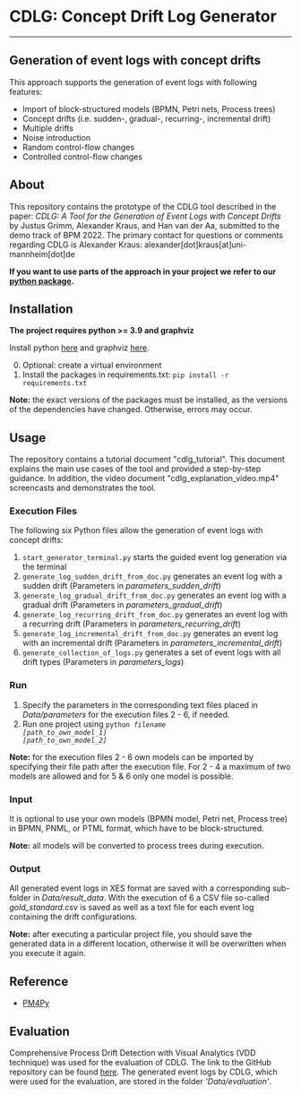 CDLG: Concept Drift Log Generator
====
___

Generation of event logs with concept drifts
---

This approach supports the generation of event logs with following features:
* Import of block-structured models (BPMN, Petri nets, Process trees)
* Concept drifts (i.e. sudden-, gradual-, recurring-, incremental drift)
* Multiple drifts
* Noise introduction
* Random control-flow changes
* Controlled control-flow changes

About
---
This repository contains the prototype of the CDLG tool described in the paper: _CDLG: A Tool for the Generation of Event Logs with Concept Drifts_ by Justus Grimm, Alexander Kraus, and Han van der Aa, submitted to the demo track of BPM 2022.
The primary contact for questions or comments regarding CDLG is Alexander Kraus: alexander[dot]kraus[at]uni-mannheim[dot]de 

**If you want to use parts of the approach in your project we refer to our [python package](https://gitlab.uni-mannheim.de/processanalytics/cdlg-package).**

Installation
---
**The project requires python >= 3.9 and graphviz**

Install python [here](https://www.python.org/downloads/) and graphviz [here](https://graphviz.org/download/).

0. Optional: create a virtual environment 
1. Install the packages in requirements.txt: <code>pip install -r requirements.txt</code>

**Note:** the exact versions of the packages must be installed, as the versions of the dependencies have changed.
Otherwise, errors may occur.


Usage
---
The repository contains a tutorial document "cdlg_tutorial". This document explains the main use cases of the tool and provided a step-by-step guidance. In addition, the video document "cdlg_explanation_video.mp4" screencasts and demonstrates the tool.

### Execution Files ###

The following six Python files allow the generation of event logs with concept drifts:
1. <code>start_generator_terminal.py</code> starts the guided event log generation via the terminal 
2. <code>generate_log_sudden_drift_from_doc.py</code> generates an event log with a sudden drift (Parameters in _parameters_sudden_drift_)
3. <code>generate_log_gradual_drift_from_doc.py</code> generates an event log with a gradual drift (Parameters in _parameters_gradual_drift_)
4. <code>generate_log_recurring_drift_from_doc.py</code> generates an event log with a recurring drift (Parameters in _parameters_recurring_drift_)
5. <code>generate_log_incremental_drift_from_doc.py</code> generates an event log with an incremental drift (Parameters in _parameters_incremental_drift_)
6. <code>generate_collection_of_logs.py</code> generates a set of event logs with all drift types (Parameters in _parameters_logs_)

### Run ###
1. Specify the parameters in the corresponding text files placed in _Data/parameters_ for the execution files 2 - 6, if needed.
2. Run one project using <code>python _filename_ _[path_to_own_model_1]_ _[path_to_own_model_2]_</code>

**Note:** for the execution files 2 - 6 own models can be imported by specifying their file path after the execution file.
For 2 - 4 a maximum of two models are allowed and for 5 & 6 only one model is possible. 

### Input ###
It is optional to use your own models (BPMN model, Petri net, Process tree) in BPMN, PNML, or PTML format, which have to be block-structured.

**Note:** all models will be converted to process trees during execution.

### Output ###
All generated event logs in XES format are saved with a corresponding sub-folder in _Data/result_data_.
With the execution of 6 a CSV file so-called _gold_standard.csv_ is saved as well as a text file for each event log containing the drift configurations.

**Note:** after executing a particular project file, you should save the generated data in a different location, otherwise it will be overwritten when you execute it again.

Reference
---
* [PM4Py](https://pm4py.fit.fraunhofer.de)

Evaluation
---
Comprehensive Process Drift Detection with Visual Analytics (VDD technique) was used for the evaluation of CDLG.
The link to the GitHub repository can be found [here](https://github.com/yesanton/Process-Drift-Visualization-With-Declare).
The generated event logs by CDLG, which were used for the evaluation, are stored in the folder _'Data/evaluation'_.

 
